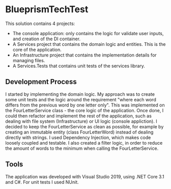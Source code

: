 # BlueprismTechTest

This solution contains 4 projects:

- The console application: only contains the logic for validate user inputs, and creation of the DI container.
- A Services project that contains the domain logic and entities. This is the core of the application.
- An Infrastructure project that contains the implementation details for managing files.
- A Services.Tests that contains unit tests of the services library.


## Development Process

I started by implementing the domain logic. My approach was to create some unit tests and the logic around the requirement "where each word differs from the previous word by one letter only".
This was implemented on the FourLetterService class - the core logic of the application. Once done, I could then refactor and implement the rest of the application, 
such as dealing with file system (Infrastructure) or UI logic (console appliction).
I decided to keep the FourLetterService as clean as possible, for example by creating an immutable entity (class FourLetterWord) instead of dealing directly with strings.
I used Dependency Injection, which makes code loosely coupled and testable.
I also created a filter logic, in order to reduce the amount of words to the minimum when calling the FourLetterService.


## Tools
The application was developed with Visual Studio 2019, using .NET Core 3.1 and C#. For unit tests I used NUnit.


